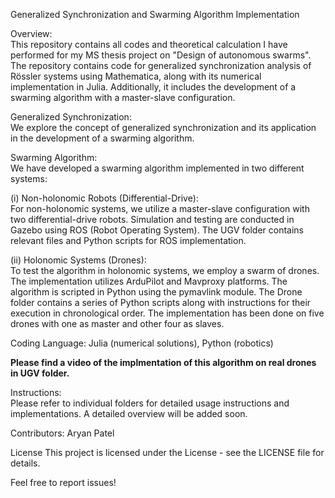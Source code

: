 Generalized Synchronization and Swarming Algorithm Implementation

Overview:  
This repository contains all codes and theoretical calculation I have performed for my MS thesis project on "Design of autonomous swarms". The repository contains code for generalized synchronization analysis of Rössler systems using Mathematica, along with its numerical implementation in Julia. Additionally, it includes the development of a swarming algorithm with a master-slave configuration. 

Generalized Synchronization:  
We explore the concept of generalized synchronization and its application in the development of a swarming algorithm.

Swarming Algorithm:  
We have developed a swarming algorithm implemented in two different systems:

(i) Non-holonomic Robots (Differential-Drive):  
For non-holonomic systems, we utilize a master-slave configuration with two differential-drive robots. Simulation and testing are conducted in Gazebo using ROS (Robot Operating System). The UGV folder contains relevant files and Python scripts for ROS implementation.

(ii) Holonomic Systems (Drones):  
To test the algorithm in holonomic systems, we employ a swarm of drones. The implementation utilizes ArduPilot and Mavproxy platforms. The algorithm is scripted in Python using the pymavlink module. The Drone folder contains a series of Python scripts along with instructions for their execution in chronological order. The implementation has been done on five drones with one as master and other four as slaves.

Coding Language: Julia (numerical solutions), Python (robotics)  

**Please find a video of the implmentation of this algorithm on real drones in UGV folder.**

Instructions:  
Please refer to individual folders for detailed usage instructions and implementations. A detailed overview will be added soon. 

Contributors:
Aryan Patel

License
This project is licensed under the License - see the LICENSE file for details.

Feel free to report issues!
